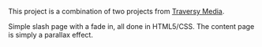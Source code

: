 This project is a combination of two projects from [Traversy Media](https://www.traversymedia.com/).

Simple slash page with a fade in, all done in HTML5/CSS. The content page is simply a parallax effect.
